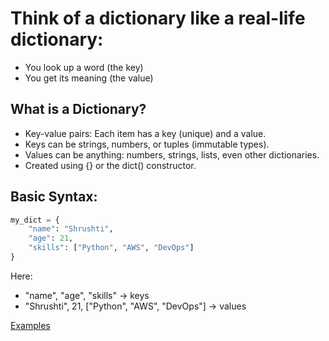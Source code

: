 # Think of a dictionary like a real-life dictionary:
- You look up a word (the key)
- You get its meaning (the value)

##  What is a Dictionary?
- Key-value pairs: Each item has a key (unique) and a value.
- Keys can be strings, numbers, or tuples (immutable types).
- Values can be anything: numbers, strings, lists, even other dictionaries.
- Created using {} or the dict() constructor.

## Basic Syntax:
```python
my_dict = {
    "name": "Shrushti",
    "age": 21,
    "skills": ["Python", "AWS", "DevOps"]
}
```
Here:
- "name", "age", "skills" → keys
- "Shrushti", 21, ["Python", "AWS", "DevOps"] → values
  
[Examples]()
